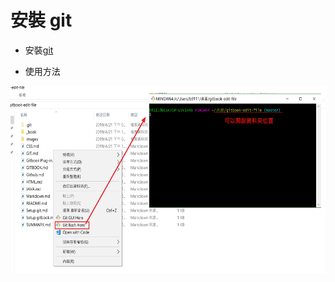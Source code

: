 # 安裝 git
* 安裝[git](https://git-scm.com/)<br>

* 使用方法
<img src="./images/Setup git_001.jpg" alt="" height="300"  >